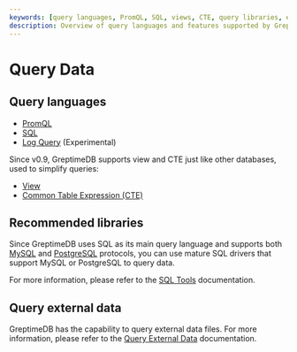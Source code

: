 ```yaml
---
keywords: [query languages, PromQL, SQL, views, CTE, query libraries, external data, log query]
description: Overview of query languages and features supported by GreptimeDB, including PromQL, SQL, and log query capabilities.
---
```


# Query Data

## Query languages

- [PromQL](./promql.md)
- [SQL](./sql.md)
- [Log Query](./log-query.md) (Experimental)

Since v0.9, GreptimeDB supports view and CTE just like other databases, used to simplify queries:

* [View](./view.md)
* [Common Table Expression (CTE)](./cte.md)

## Recommended libraries

Since GreptimeDB uses SQL as its main query language and supports both [MySQL](/user-guide/protocols/mysql.md) and [PostgreSQL](/user-guide/protocols/postgresql.md) protocols,
you can use mature SQL drivers that support MySQL or PostgreSQL to query data.

For more information, please refer to the [SQL Tools](/reference/sql-tools.md) documentation.

## Query external data

GreptimeDB has the capability to query external data files. For more information, please refer to the [Query External Data](./query-external-data.md) documentation.
